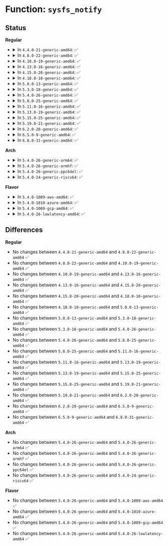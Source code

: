 # Function: <code>sysfs_notify</code>

## Status
<b>Regular</b>
<ul>
<li>
<details>
<summary>In <code>4.4.0-21-generic-amd64</code>: ✅</summary>

```c
void sysfs_notify(struct kobject * kobj, const char * dir, const char * attr)
```

```json
{
  "name": "sysfs_notify",
  "collision_type": "Unique Global",
  "inline_type": "No",
  "funcs": [
    {
      "addr": 18446744071581517024,
      "name": "sysfs_notify",
      "external": true,
      "loc": "fs/sysfs/file.c:167",
      "file": "fs/sysfs/file.c",
      "inline": "seen, unknown",
      "caller_inline": [],
      "caller_func": [
        "drivers/video/backlight/backlight.c:backlight_generate_event",
        "drivers/tty/tty_io.c:console_sysfs_notify",
        "drivers/tty/vt/vt.c:redraw_screen",
        "drivers/md/md.c:read_rdev",
        "drivers/md/md.c:md_do_sync",
        "drivers/md/md.c:md_do_sync",
        "drivers/md/md.c:md_do_sync",
        "drivers/md/md.c:remove_and_add_spares",
        "drivers/md/md.c:md_reap_sync_thread",
        "drivers/md/md.c:action_store",
        "drivers/md/md.c:level_store",
        "drivers/md/md.c:md_run"
      ]
    }
  ],
  "symbols": [
    {
      "addr": 18446744071581517024,
      "name": "sysfs_notify",
      "section": ".text",
      "bind": "STB_GLOBAL",
      "size": 135
    }
  ]
}
```
</details>
</li>
<li>
<details>
<summary>In <code>4.8.0-22-generic-amd64</code>: ✅</summary>

```c
void sysfs_notify(struct kobject * kobj, const char * dir, const char * attr)
```

```json
{
  "name": "sysfs_notify",
  "collision_type": "Unique Global",
  "inline_type": "No",
  "funcs": [
    {
      "addr": 18446744071581702960,
      "name": "sysfs_notify",
      "external": true,
      "loc": "fs/sysfs/file.c:173",
      "file": "fs/sysfs/file.c",
      "inline": "seen, unknown",
      "caller_inline": [],
      "caller_func": [
        "drivers/video/backlight/backlight.c:backlight_generate_event",
        "drivers/tty/tty_io.c:console_sysfs_notify",
        "drivers/tty/vt/vt.c:redraw_screen",
        "drivers/md/md.c:read_rdev",
        "drivers/md/md.c:md_reap_sync_thread",
        "drivers/md/md.c:remove_and_add_spares",
        "drivers/md/md.c:md_do_sync",
        "drivers/md/md.c:md_do_sync",
        "drivers/md/md.c:md_do_sync",
        "drivers/md/md.c:md_run",
        "drivers/md/md.c:action_store",
        "drivers/md/md.c:level_store"
      ]
    }
  ],
  "symbols": [
    {
      "addr": 18446744071581702960,
      "name": "sysfs_notify",
      "section": ".text",
      "bind": "STB_GLOBAL",
      "size": 135
    }
  ]
}
```
</details>
</li>
<li>
<details>
<summary>In <code>4.10.0-19-generic-amd64</code>: ✅</summary>

```c
void sysfs_notify(struct kobject * kobj, const char * dir, const char * attr)
```

```json
{
  "name": "sysfs_notify",
  "collision_type": "Unique Global",
  "inline_type": "No",
  "funcs": [
    {
      "addr": 18446744071581790832,
      "name": "sysfs_notify",
      "external": true,
      "loc": "fs/sysfs/file.c:173",
      "file": "fs/sysfs/file.c",
      "inline": "seen, unknown",
      "caller_inline": [],
      "caller_func": [
        "drivers/video/backlight/backlight.c:backlight_generate_event",
        "drivers/tty/tty_io.c:console_sysfs_notify",
        "drivers/tty/vt/vt.c:redraw_screen",
        "drivers/md/md.c:read_rdev",
        "drivers/md/md.c:rdev_set_badblocks",
        "drivers/md/md.c:md_reap_sync_thread",
        "drivers/md/md.c:remove_and_add_spares",
        "drivers/md/md.c:md_do_sync",
        "drivers/md/md.c:md_do_sync",
        "drivers/md/md.c:md_do_sync",
        "drivers/md/md.c:md_run",
        "drivers/md/md.c:action_store",
        "drivers/md/md.c:level_store"
      ]
    }
  ],
  "symbols": [
    {
      "addr": 18446744071581790832,
      "name": "sysfs_notify",
      "section": ".text",
      "bind": "STB_GLOBAL",
      "size": 135
    }
  ]
}
```
</details>
</li>
<li>
<details>
<summary>In <code>4.13.0-16-generic-amd64</code>: ✅</summary>

```c
void sysfs_notify(struct kobject * kobj, const char * dir, const char * attr)
```

```json
{
  "name": "sysfs_notify",
  "collision_type": "Unique Global",
  "inline_type": "No",
  "funcs": [
    {
      "addr": 18446744071581845952,
      "name": "sysfs_notify",
      "external": true,
      "loc": "fs/sysfs/file.c:175",
      "file": "fs/sysfs/file.c",
      "inline": "seen, unknown",
      "caller_inline": [],
      "caller_func": [
        "drivers/video/backlight/backlight.c:backlight_generate_event",
        "drivers/tty/tty_io.c:console_sysfs_notify",
        "drivers/tty/vt/vt.c:redraw_screen",
        "drivers/md/md.c:read_rdev",
        "drivers/md/md.c:rdev_set_badblocks",
        "drivers/md/md.c:md_reap_sync_thread",
        "drivers/md/md.c:remove_and_add_spares",
        "drivers/md/md.c:md_do_sync",
        "drivers/md/md.c:md_do_sync",
        "drivers/md/md.c:md_do_sync",
        "drivers/md/md.c:md_run",
        "drivers/md/md.c:action_store",
        "drivers/md/md.c:level_store"
      ]
    }
  ],
  "symbols": [
    {
      "addr": 18446744071581845952,
      "name": "sysfs_notify",
      "section": ".text",
      "bind": "STB_GLOBAL",
      "size": 135
    }
  ]
}
```
</details>
</li>
<li>
<details>
<summary>In <code>4.15.0-20-generic-amd64</code>: ✅</summary>

```c
void sysfs_notify(struct kobject * kobj, const char * dir, const char * attr)
```

```json
{
  "name": "sysfs_notify",
  "collision_type": "Unique Global",
  "inline_type": "No",
  "funcs": [
    {
      "addr": 18446744071581995712,
      "name": "sysfs_notify",
      "external": true,
      "loc": "fs/sysfs/file.c:175",
      "file": "fs/sysfs/file.c",
      "inline": "seen, unknown",
      "caller_inline": [],
      "caller_func": [
        "drivers/video/backlight/backlight.c:backlight_generate_event",
        "drivers/tty/tty_io.c:console_sysfs_notify",
        "drivers/tty/vt/vt.c:redraw_screen",
        "drivers/md/md.c:read_rdev",
        "drivers/md/md.c:rdev_set_badblocks",
        "drivers/md/md.c:md_reap_sync_thread",
        "drivers/md/md.c:md_do_sync",
        "drivers/md/md.c:md_do_sync",
        "drivers/md/md.c:md_do_sync",
        "drivers/md/md.c:md_run",
        "drivers/md/md.c:action_store",
        "drivers/md/md.c:level_store"
      ]
    }
  ],
  "symbols": [
    {
      "addr": 18446744071581995712,
      "name": "sysfs_notify",
      "section": ".text",
      "bind": "STB_GLOBAL",
      "size": 135
    }
  ]
}
```
</details>
</li>
<li>
<details>
<summary>In <code>4.18.0-10-generic-amd64</code>: ✅</summary>

```c
void sysfs_notify(struct kobject * kobj, const char * dir, const char * attr)
```

```json
{
  "name": "sysfs_notify",
  "collision_type": "Unique Global",
  "inline_type": "No",
  "funcs": [
    {
      "addr": 18446744071582183312,
      "name": "sysfs_notify",
      "external": true,
      "loc": "fs/sysfs/file.c:173",
      "file": "fs/sysfs/file.c",
      "inline": "seen, unknown",
      "caller_inline": [],
      "caller_func": [
        "drivers/video/backlight/backlight.c:backlight_generate_event",
        "drivers/tty/tty_io.c:console_sysfs_notify",
        "drivers/tty/vt/vt.c:redraw_screen",
        "drivers/md/md.c:read_rdev",
        "drivers/md/md.c:rdev_set_badblocks",
        "drivers/md/md.c:md_reap_sync_thread",
        "drivers/md/md.c:remove_and_add_spares",
        "drivers/md/md.c:md_do_sync",
        "drivers/md/md.c:md_do_sync",
        "drivers/md/md.c:md_do_sync",
        "drivers/md/md.c:md_run",
        "drivers/md/md.c:action_store",
        "drivers/md/md.c:level_store"
      ]
    }
  ],
  "symbols": [
    {
      "addr": 18446744071582183312,
      "name": "sysfs_notify",
      "section": ".text",
      "bind": "STB_GLOBAL",
      "size": 133
    }
  ]
}
```
</details>
</li>
<li>
<details>
<summary>In <code>5.0.0-13-generic-amd64</code>: ✅</summary>

```c
void sysfs_notify(struct kobject * kobj, const char * dir, const char * attr)
```

```json
{
  "name": "sysfs_notify",
  "collision_type": "Unique Global",
  "inline_type": "No",
  "funcs": [
    {
      "addr": 18446744071582278480,
      "name": "sysfs_notify",
      "external": true,
      "loc": "fs/sysfs/file.c:173",
      "file": "fs/sysfs/file.c",
      "inline": "seen, unknown",
      "caller_inline": [],
      "caller_func": [
        "drivers/video/backlight/backlight.c:backlight_generate_event",
        "drivers/tty/tty_io.c:console_sysfs_notify",
        "drivers/tty/vt/vt.c:redraw_screen",
        "drivers/usb/core/hub.c:port_event",
        "drivers/md/md.c:read_rdev",
        "drivers/md/md.c:rdev_set_badblocks",
        "drivers/md/md.c:md_reap_sync_thread",
        "drivers/md/md.c:remove_and_add_spares",
        "drivers/md/md.c:md_do_sync",
        "drivers/md/md.c:md_do_sync",
        "drivers/md/md.c:md_do_sync",
        "drivers/md/md.c:md_run",
        "drivers/md/md.c:action_store",
        "drivers/md/md.c:level_store"
      ]
    }
  ],
  "symbols": [
    {
      "addr": 18446744071582278480,
      "name": "sysfs_notify",
      "section": ".text",
      "bind": "STB_GLOBAL",
      "size": 133
    }
  ]
}
```
</details>
</li>
<li>
<details>
<summary>In <code>5.3.0-18-generic-amd64</code>: ✅</summary>

```c
void sysfs_notify(struct kobject * kobj, const char * dir, const char * attr)
```

```json
{
  "name": "sysfs_notify",
  "collision_type": "Unique Global",
  "inline_type": "No",
  "funcs": [
    {
      "addr": 18446744071582443104,
      "name": "sysfs_notify",
      "external": true,
      "loc": "fs/sysfs/file.c:172",
      "file": "fs/sysfs/file.c",
      "inline": "seen, unknown",
      "caller_inline": [],
      "caller_func": [
        "drivers/video/backlight/backlight.c:backlight_generate_event",
        "drivers/tty/tty_io.c:console_sysfs_notify",
        "drivers/tty/vt/vt.c:redraw_screen",
        "drivers/usb/core/hub.c:port_event",
        "drivers/md/md.c:read_rdev",
        "drivers/md/md.c:rdev_set_badblocks",
        "drivers/md/md.c:md_reap_sync_thread",
        "drivers/md/md.c:remove_and_add_spares",
        "drivers/md/md.c:md_do_sync",
        "drivers/md/md.c:md_do_sync",
        "drivers/md/md.c:md_do_sync",
        "drivers/md/md.c:md_run",
        "drivers/md/md.c:action_store",
        "drivers/md/md.c:level_store"
      ]
    }
  ],
  "symbols": [
    {
      "addr": 18446744071582443104,
      "name": "sysfs_notify",
      "section": ".text",
      "bind": "STB_GLOBAL",
      "size": 131
    }
  ]
}
```
</details>
</li>
<li>
<details>
<summary>In <code>5.4.0-26-generic-amd64</code>: ✅</summary>

```c
void sysfs_notify(struct kobject * kobj, const char * dir, const char * attr)
```

```json
{
  "name": "sysfs_notify",
  "collision_type": "Unique Global",
  "inline_type": "No",
  "funcs": [
    {
      "addr": 18446744071582541840,
      "name": "sysfs_notify",
      "external": true,
      "loc": "fs/sysfs/file.c:172",
      "file": "fs/sysfs/file.c",
      "inline": "seen, unknown",
      "caller_inline": [],
      "caller_func": [
        "drivers/video/backlight/backlight.c:backlight_generate_event",
        "drivers/tty/tty_io.c:console_sysfs_notify",
        "drivers/tty/vt/vt.c:redraw_screen",
        "drivers/usb/core/hub.c:port_event",
        "drivers/md/md.c:read_rdev",
        "drivers/md/md.c:rdev_set_badblocks",
        "drivers/md/md.c:md_reap_sync_thread",
        "drivers/md/md.c:remove_and_add_spares",
        "drivers/md/md.c:md_do_sync",
        "drivers/md/md.c:md_do_sync",
        "drivers/md/md.c:md_do_sync",
        "drivers/md/md.c:do_md_run",
        "drivers/md/md.c:action_store",
        "drivers/md/md.c:level_store"
      ]
    }
  ],
  "symbols": [
    {
      "addr": 18446744071582541840,
      "name": "sysfs_notify",
      "section": ".text",
      "bind": "STB_GLOBAL",
      "size": 131
    }
  ]
}
```
</details>
</li>
<li>
<details>
<summary>In <code>5.8.0-25-generic-amd64</code>: ✅</summary>

```c
void sysfs_notify(struct kobject * kobj, const char * dir, const char * attr)
```

```json
{
  "name": "sysfs_notify",
  "collision_type": "Unique Global",
  "inline_type": "No",
  "funcs": [
    {
      "addr": 18446744071582848112,
      "name": "sysfs_notify",
      "external": true,
      "loc": "fs/sysfs/file.c:172",
      "file": "fs/sysfs/file.c",
      "inline": "seen, unknown",
      "caller_inline": [],
      "caller_func": [
        "drivers/video/backlight/backlight.c:backlight_device_set_brightness",
        "drivers/tty/tty_io.c:console_sysfs_notify",
        "drivers/tty/vt/vt.c:redraw_screen",
        "drivers/usb/core/hub.c:port_over_current_notify",
        "drivers/hwmon/hwmon.c:hwmon_notify_event",
        "drivers/md/md.c:read_rdev",
        "drivers/md/md.c:rdev_set_badblocks",
        "drivers/md/md.c:md_reap_sync_thread",
        "drivers/md/md.c:remove_and_add_spares",
        "drivers/md/md.c:md_do_sync",
        "drivers/md/md.c:md_do_sync",
        "drivers/md/md.c:md_do_sync",
        "drivers/md/md.c:do_md_run",
        "drivers/md/md.c:action_store",
        "drivers/md/md.c:level_store"
      ]
    }
  ],
  "symbols": [
    {
      "addr": 18446744071582848112,
      "name": "sysfs_notify",
      "section": ".text",
      "bind": "STB_GLOBAL",
      "size": 131
    }
  ]
}
```
</details>
</li>
<li>
<details>
<summary>In <code>5.11.0-16-generic-amd64</code>: ✅</summary>

```c
void sysfs_notify(struct kobject * kobj, const char * dir, const char * attr)
```

```json
{
  "name": "sysfs_notify",
  "collision_type": "Unique Global",
  "inline_type": "No",
  "funcs": [
    {
      "addr": 18446744071582920816,
      "name": "sysfs_notify",
      "external": true,
      "loc": "fs/sysfs/file.c:173",
      "file": "fs/sysfs/file.c",
      "inline": "seen, unknown",
      "caller_inline": [],
      "caller_func": [
        "drivers/video/backlight/backlight.c:backlight_device_set_brightness",
        "drivers/tty/tty_io.c:console_sysfs_notify",
        "drivers/tty/vt/vt.c:redraw_screen",
        "drivers/usb/core/hub.c:port_over_current_notify",
        "drivers/hwmon/hwmon.c:hwmon_notify_event"
      ]
    }
  ],
  "symbols": [
    {
      "addr": 18446744071582920816,
      "name": "sysfs_notify",
      "section": ".text",
      "bind": "STB_GLOBAL",
      "size": 131
    }
  ]
}
```
</details>
</li>
<li>
<details>
<summary>In <code>5.13.0-19-generic-amd64</code>: ✅</summary>

```c
void sysfs_notify(struct kobject * kobj, const char * dir, const char * attr)
```

```json
{
  "name": "sysfs_notify",
  "collision_type": "Unique Global",
  "inline_type": "No",
  "funcs": [
    {
      "addr": 18446744071582948528,
      "name": "sysfs_notify",
      "external": true,
      "loc": "fs/sysfs/file.c:183",
      "file": "fs/sysfs/file.c",
      "inline": "seen, unknown",
      "caller_inline": [],
      "caller_func": [
        "drivers/video/backlight/backlight.c:backlight_device_set_brightness",
        "drivers/tty/tty_io.c:console_sysfs_notify",
        "drivers/tty/vt/vt.c:redraw_screen",
        "drivers/usb/core/hub.c:port_event",
        "drivers/hwmon/hwmon.c:hwmon_notify_event"
      ]
    }
  ],
  "symbols": [
    {
      "addr": 18446744071582948528,
      "name": "sysfs_notify",
      "section": ".text",
      "bind": "STB_GLOBAL",
      "size": 131
    }
  ]
}
```
</details>
</li>
<li>
<details>
<summary>In <code>5.15.0-25-generic-amd64</code>: ✅</summary>

```c
void sysfs_notify(struct kobject * kobj, const char * dir, const char * attr)
```

```json
{
  "name": "sysfs_notify",
  "collision_type": "Unique Global",
  "inline_type": "No",
  "funcs": [
    {
      "addr": 18446744071583283760,
      "name": "sysfs_notify",
      "external": true,
      "loc": "fs/sysfs/file.c:183",
      "file": "fs/sysfs/file.c",
      "inline": "seen, unknown",
      "caller_inline": [],
      "caller_func": [
        "fs/ext4/sysfs.c:ext4_notify_error_sysfs",
        "drivers/video/backlight/backlight.c:backlight_device_set_brightness",
        "drivers/tty/tty_io.c:console_sysfs_notify",
        "drivers/tty/vt/vt.c:redraw_screen",
        "drivers/usb/core/hub.c:port_event",
        "drivers/hwmon/hwmon.c:hwmon_notify_event"
      ]
    }
  ],
  "symbols": [
    {
      "addr": 18446744071583283760,
      "name": "sysfs_notify",
      "section": ".text",
      "bind": "STB_GLOBAL",
      "size": 131
    }
  ]
}
```
</details>
</li>
<li>
<details>
<summary>In <code>5.19.0-21-generic-amd64</code>: ✅</summary>

```c
void sysfs_notify(struct kobject * kobj, const char * dir, const char * attr)
```

```json
{
  "name": "sysfs_notify",
  "collision_type": "Unique Global",
  "inline_type": "No",
  "funcs": [
    {
      "addr": 18446744071583788592,
      "name": "sysfs_notify",
      "external": true,
      "loc": "fs/sysfs/file.c:180",
      "file": "fs/sysfs/file.c",
      "inline": "seen, unknown",
      "caller_inline": [],
      "caller_func": [
        "fs/ext4/sysfs.c:ext4_notify_error_sysfs",
        "drivers/video/backlight/backlight.c:backlight_device_set_brightness",
        "drivers/tty/tty_io.c:console_sysfs_notify",
        "drivers/tty/vt/vt.c:redraw_screen",
        "drivers/usb/core/hub.c:port_event",
        "drivers/hwmon/hwmon.c:hwmon_notify_event"
      ]
    }
  ],
  "symbols": [
    {
      "addr": 18446744071583788592,
      "name": "sysfs_notify",
      "section": ".text",
      "bind": "STB_GLOBAL",
      "size": 147
    }
  ]
}
```
</details>
</li>
<li>
<details>
<summary>In <code>6.2.0-20-generic-amd64</code>: ✅</summary>

```c
void sysfs_notify(struct kobject * kobj, const char * dir, const char * attr)
```

```json
{
  "name": "sysfs_notify",
  "collision_type": "Unique Global",
  "inline_type": "No",
  "funcs": [
    {
      "addr": 18446744071584407952,
      "name": "sysfs_notify",
      "external": true,
      "loc": "fs/sysfs/file.c:180",
      "file": "fs/sysfs/file.c",
      "inline": "seen, unknown",
      "caller_inline": [],
      "caller_func": [
        "fs/ext4/sysfs.c:ext4_notify_error_sysfs",
        "drivers/video/backlight/backlight.c:backlight_device_set_brightness",
        "drivers/tty/tty_io.c:console_sysfs_notify",
        "drivers/tty/vt/vt.c:redraw_screen",
        "drivers/usb/core/hub.c:port_event",
        "drivers/hwmon/hwmon.c:hwmon_notify_event"
      ]
    }
  ],
  "symbols": [
    {
      "addr": 18446744071584407952,
      "name": "sysfs_notify",
      "section": ".text",
      "bind": "STB_GLOBAL",
      "size": 147
    }
  ]
}
```
</details>
</li>
<li>
<details>
<summary>In <code>6.5.0-9-generic-amd64</code>: ✅</summary>

```c
void sysfs_notify(struct kobject * kobj, const char * dir, const char * attr)
```

```json
{
  "name": "sysfs_notify",
  "collision_type": "Unique Global",
  "inline_type": "No",
  "funcs": [
    {
      "addr": 18446744071584636496,
      "name": "sysfs_notify",
      "external": true,
      "loc": "fs/sysfs/file.c:180",
      "file": "fs/sysfs/file.c",
      "inline": "seen, unknown",
      "caller_inline": [],
      "caller_func": [
        "fs/ext4/sysfs.c:ext4_notify_error_sysfs",
        "drivers/video/backlight/backlight.c:backlight_device_set_brightness",
        "drivers/tty/tty_io.c:console_sysfs_notify",
        "drivers/tty/vt/vt.c:redraw_screen",
        "drivers/usb/core/hub.c:port_event",
        "drivers/usb/core/sysfs.c:usb_update_wireless_status_attr",
        "drivers/hwmon/hwmon.c:hwmon_notify_event"
      ]
    }
  ],
  "symbols": [
    {
      "addr": 18446744071584636496,
      "name": "sysfs_notify",
      "section": ".text",
      "bind": "STB_GLOBAL",
      "size": 147
    }
  ]
}
```
</details>
</li>
<li>
<details>
<summary>In <code>6.8.0-31-generic-amd64</code>: ✅</summary>

```c
void sysfs_notify(struct kobject * kobj, const char * dir, const char * attr)
```

```json
{
  "name": "sysfs_notify",
  "collision_type": "Unique Global",
  "inline_type": "No",
  "funcs": [
    {
      "addr": 18446744071584868656,
      "name": "sysfs_notify",
      "external": true,
      "loc": "fs/sysfs/file.c:192",
      "file": "fs/sysfs/file.c",
      "inline": "seen, unknown",
      "caller_inline": [],
      "caller_func": [
        "fs/ext4/sysfs.c:ext4_notify_error_sysfs",
        "drivers/video/backlight/backlight.c:backlight_device_set_brightness",
        "drivers/tty/tty_io.c:console_sysfs_notify",
        "drivers/tty/vt/vt.c:redraw_screen",
        "drivers/usb/core/hub.c:port_event",
        "drivers/usb/core/sysfs.c:usb_update_wireless_status_attr",
        "drivers/hwmon/hwmon.c:hwmon_notify_event"
      ]
    }
  ],
  "symbols": [
    {
      "addr": 18446744071584868656,
      "name": "sysfs_notify",
      "section": ".text",
      "bind": "STB_GLOBAL",
      "size": 147
    }
  ]
}
```
</details>
</li>
</ul>
<b>Arch</b>
<ul>
<li>
<details>
<summary>In <code>5.4.0-26-generic-arm64</code>: ✅</summary>

```c
void sysfs_notify(struct kobject * kobj, const char * dir, const char * attr)
```

```json
{
  "name": "sysfs_notify",
  "collision_type": "Unique Global",
  "inline_type": "No",
  "funcs": [
    {
      "addr": 18446603336494179208,
      "name": "sysfs_notify",
      "external": true,
      "loc": "fs/sysfs/file.c:172",
      "file": "fs/sysfs/file.c",
      "inline": "seen, unknown",
      "caller_inline": [],
      "caller_func": [
        "drivers/video/backlight/backlight.c:backlight_generate_event",
        "drivers/tty/tty_io.c:console_sysfs_notify",
        "drivers/tty/vt/vt.c:redraw_screen",
        "drivers/usb/core/hub.c:port_event",
        "drivers/md/md.c:read_rdev",
        "drivers/md/md.c:rdev_set_badblocks",
        "drivers/md/md.c:md_reap_sync_thread",
        "drivers/md/md.c:remove_and_add_spares",
        "drivers/md/md.c:md_do_sync",
        "drivers/md/md.c:md_do_sync",
        "drivers/md/md.c:md_do_sync",
        "drivers/md/md.c:do_md_run",
        "drivers/md/md.c:action_store",
        "drivers/md/md.c:level_store"
      ]
    }
  ],
  "symbols": [
    {
      "addr": 18446603336494179208,
      "name": "sysfs_notify",
      "section": ".text",
      "bind": "STB_GLOBAL",
      "size": 192
    }
  ]
}
```
</details>
</li>
<li>
<details>
<summary>In <code>5.4.0-26-generic-armhf</code>: ✅</summary>

```c
void sysfs_notify(struct kobject * kobj, const char * dir, const char * attr)
```

```json
{
  "name": "sysfs_notify",
  "collision_type": "Unique Global",
  "inline_type": "No",
  "funcs": [
    {
      "addr": 3227616312,
      "name": "sysfs_notify",
      "external": true,
      "loc": "fs/sysfs/file.c:172",
      "file": "fs/sysfs/file.c",
      "inline": "seen, unknown",
      "caller_inline": [],
      "caller_func": [
        "drivers/video/backlight/backlight.c:backlight_generate_event",
        "drivers/tty/tty_io.c:console_sysfs_notify",
        "drivers/tty/vt/vt.c:redraw_screen",
        "drivers/usb/core/hub.c:port_event",
        "drivers/usb/musb/musb_core.c:musb_irq_work",
        "drivers/usb/gadget/udc/core.c:usb_gadget_state_work",
        "drivers/md/md.c:read_rdev",
        "drivers/md/md.c:rdev_set_badblocks",
        "drivers/md/md.c:md_reap_sync_thread",
        "drivers/md/md.c:remove_and_add_spares",
        "drivers/md/md.c:md_do_sync",
        "drivers/md/md.c:md_do_sync",
        "drivers/md/md.c:md_do_sync",
        "drivers/md/md.c:do_md_run",
        "drivers/md/md.c:action_store",
        "drivers/md/md.c:level_store"
      ]
    }
  ],
  "symbols": [
    {
      "addr": 3227616312,
      "name": "sysfs_notify",
      "section": ".text",
      "bind": "STB_GLOBAL",
      "size": 180
    }
  ]
}
```
</details>
</li>
<li>
<details>
<summary>In <code>5.4.0-26-generic-ppc64el</code>: ✅</summary>

```c
void sysfs_notify(struct kobject * kobj, const char * dir, const char * attr)
```

```json
{
  "name": "sysfs_notify",
  "collision_type": "Unique Global",
  "inline_type": "No",
  "funcs": [
    {
      "addr": 13835058055287865632,
      "name": "sysfs_notify",
      "external": true,
      "loc": "fs/sysfs/file.c:172",
      "file": "fs/sysfs/file.c",
      "inline": "seen, unknown",
      "caller_inline": [],
      "caller_func": [
        "drivers/video/backlight/backlight.c:backlight_generate_event",
        "drivers/tty/tty_io.c:console_sysfs_notify",
        "drivers/tty/vt/vt.c:redraw_screen",
        "drivers/usb/core/hub.c:port_event",
        "drivers/md/md.c:read_rdev",
        "drivers/md/md.c:rdev_set_badblocks",
        "drivers/md/md.c:md_reap_sync_thread",
        "drivers/md/md.c:remove_and_add_spares",
        "drivers/md/md.c:md_do_sync",
        "drivers/md/md.c:md_do_sync",
        "drivers/md/md.c:md_do_sync",
        "drivers/md/md.c:do_md_run",
        "drivers/md/md.c:action_store",
        "drivers/md/md.c:level_store"
      ]
    }
  ],
  "symbols": [
    {
      "addr": 13835058055287865632,
      "name": "sysfs_notify",
      "section": ".text",
      "bind": "STB_GLOBAL",
      "size": 220
    }
  ]
}
```
</details>
</li>
<li>
<details>
<summary>In <code>5.4.0-24-generic-riscv64</code>: ✅</summary>

```c
void sysfs_notify(struct kobject * kobj, const char * dir, const char * attr)
```

```json
{
  "name": "sysfs_notify",
  "collision_type": "Unique Global",
  "inline_type": "No",
  "funcs": [
    {
      "addr": 18446743936273644584,
      "name": "sysfs_notify",
      "external": true,
      "loc": "fs/sysfs/file.c:172",
      "file": "fs/sysfs/file.c",
      "inline": "seen, unknown",
      "caller_inline": [],
      "caller_func": [
        "drivers/tty/tty_io.c:console_sysfs_notify",
        "drivers/tty/vt/vt.c:redraw_screen",
        "drivers/usb/core/hub.c:port_event",
        "drivers/md/md.c:read_rdev",
        "drivers/md/md.c:rdev_set_badblocks",
        "drivers/md/md.c:md_reap_sync_thread",
        "drivers/md/md.c:remove_and_add_spares",
        "drivers/md/md.c:md_do_sync",
        "drivers/md/md.c:md_do_sync",
        "drivers/md/md.c:md_do_sync",
        "drivers/md/md.c:do_md_run",
        "drivers/md/md.c:action_store",
        "drivers/md/md.c:level_store"
      ]
    }
  ],
  "symbols": [
    {
      "addr": 18446743936273644584,
      "name": "sysfs_notify",
      "section": ".text",
      "bind": "STB_GLOBAL",
      "size": 136
    }
  ]
}
```
</details>
</li>
</ul>
<b>Flavor</b>
<ul>
<li>
<details>
<summary>In <code>5.4.0-1009-aws-amd64</code>: ✅</summary>

```c
void sysfs_notify(struct kobject * kobj, const char * dir, const char * attr)
```

```json
{
  "name": "sysfs_notify",
  "collision_type": "Unique Global",
  "inline_type": "No",
  "funcs": [
    {
      "addr": 18446744071582510576,
      "name": "sysfs_notify",
      "external": true,
      "loc": "fs/sysfs/file.c:172",
      "file": "fs/sysfs/file.c",
      "inline": "seen, unknown",
      "caller_inline": [],
      "caller_func": [
        "drivers/video/backlight/backlight.c:backlight_generate_event",
        "drivers/tty/tty_io.c:console_sysfs_notify",
        "drivers/tty/vt/vt.c:redraw_screen",
        "drivers/usb/core/hub.c:port_event",
        "drivers/md/md.c:read_rdev",
        "drivers/md/md.c:rdev_set_badblocks",
        "drivers/md/md.c:md_reap_sync_thread",
        "drivers/md/md.c:remove_and_add_spares",
        "drivers/md/md.c:md_do_sync",
        "drivers/md/md.c:md_do_sync",
        "drivers/md/md.c:md_do_sync",
        "drivers/md/md.c:do_md_run",
        "drivers/md/md.c:action_store",
        "drivers/md/md.c:level_store"
      ]
    }
  ],
  "symbols": [
    {
      "addr": 18446744071582510576,
      "name": "sysfs_notify",
      "section": ".text",
      "bind": "STB_GLOBAL",
      "size": 131
    }
  ]
}
```
</details>
</li>
<li>
<details>
<summary>In <code>5.4.0-1010-azure-amd64</code>: ✅</summary>

```c
void sysfs_notify(struct kobject * kobj, const char * dir, const char * attr)
```

```json
{
  "name": "sysfs_notify",
  "collision_type": "Unique Global",
  "inline_type": "No",
  "funcs": [
    {
      "addr": 18446744071582447744,
      "name": "sysfs_notify",
      "external": true,
      "loc": "fs/sysfs/file.c:172",
      "file": "fs/sysfs/file.c",
      "inline": "seen, unknown",
      "caller_inline": [],
      "caller_func": [
        "drivers/video/backlight/backlight.c:backlight_generate_event",
        "drivers/tty/tty_io.c:console_sysfs_notify",
        "drivers/tty/vt/vt.c:redraw_screen",
        "drivers/usb/core/hub.c:port_event",
        "drivers/md/md.c:read_rdev",
        "drivers/md/md.c:rdev_set_badblocks",
        "drivers/md/md.c:md_reap_sync_thread",
        "drivers/md/md.c:remove_and_add_spares",
        "drivers/md/md.c:md_do_sync",
        "drivers/md/md.c:md_do_sync",
        "drivers/md/md.c:md_do_sync",
        "drivers/md/md.c:do_md_run",
        "drivers/md/md.c:action_store",
        "drivers/md/md.c:level_store"
      ]
    }
  ],
  "symbols": [
    {
      "addr": 18446744071582447744,
      "name": "sysfs_notify",
      "section": ".text",
      "bind": "STB_GLOBAL",
      "size": 131
    }
  ]
}
```
</details>
</li>
<li>
<details>
<summary>In <code>5.4.0-1009-gcp-amd64</code>: ✅</summary>

```c
void sysfs_notify(struct kobject * kobj, const char * dir, const char * attr)
```

```json
{
  "name": "sysfs_notify",
  "collision_type": "Unique Global",
  "inline_type": "No",
  "funcs": [
    {
      "addr": 18446744071582501056,
      "name": "sysfs_notify",
      "external": true,
      "loc": "fs/sysfs/file.c:172",
      "file": "fs/sysfs/file.c",
      "inline": "seen, unknown",
      "caller_inline": [],
      "caller_func": [
        "drivers/video/backlight/backlight.c:backlight_generate_event",
        "drivers/tty/tty_io.c:console_sysfs_notify",
        "drivers/tty/vt/vt.c:redraw_screen",
        "drivers/usb/core/hub.c:port_event",
        "drivers/md/md.c:read_rdev",
        "drivers/md/md.c:rdev_set_badblocks",
        "drivers/md/md.c:md_reap_sync_thread",
        "drivers/md/md.c:remove_and_add_spares",
        "drivers/md/md.c:md_do_sync",
        "drivers/md/md.c:md_do_sync",
        "drivers/md/md.c:md_do_sync",
        "drivers/md/md.c:do_md_run",
        "drivers/md/md.c:action_store",
        "drivers/md/md.c:level_store"
      ]
    }
  ],
  "symbols": [
    {
      "addr": 18446744071582501056,
      "name": "sysfs_notify",
      "section": ".text",
      "bind": "STB_GLOBAL",
      "size": 131
    }
  ]
}
```
</details>
</li>
<li>
<details>
<summary>In <code>5.4.0-26-lowlatency-amd64</code>: ✅</summary>

```c
void sysfs_notify(struct kobject * kobj, const char * dir, const char * attr)
```

```json
{
  "name": "sysfs_notify",
  "collision_type": "Unique Global",
  "inline_type": "No",
  "funcs": [
    {
      "addr": 18446744071582581664,
      "name": "sysfs_notify",
      "external": true,
      "loc": "fs/sysfs/file.c:172",
      "file": "fs/sysfs/file.c",
      "inline": "seen, unknown",
      "caller_inline": [],
      "caller_func": [
        "drivers/video/backlight/backlight.c:backlight_generate_event",
        "drivers/tty/tty_io.c:console_sysfs_notify",
        "drivers/tty/vt/vt.c:redraw_screen",
        "drivers/usb/core/hub.c:port_event",
        "drivers/md/md.c:read_rdev",
        "drivers/md/md.c:rdev_set_badblocks",
        "drivers/md/md.c:md_reap_sync_thread",
        "drivers/md/md.c:remove_and_add_spares",
        "drivers/md/md.c:md_do_sync",
        "drivers/md/md.c:md_do_sync",
        "drivers/md/md.c:md_do_sync",
        "drivers/md/md.c:do_md_run",
        "drivers/md/md.c:action_store",
        "drivers/md/md.c:level_store"
      ]
    }
  ],
  "symbols": [
    {
      "addr": 18446744071582581664,
      "name": "sysfs_notify",
      "section": ".text",
      "bind": "STB_GLOBAL",
      "size": 131
    }
  ]
}
```
</details>
</li>
</ul>

## Differences
<b>Regular</b>
<ul>
<li>
No changes between <code>4.4.0-21-generic-amd64</code> and <code>4.8.0-22-generic-amd64</code> ✅
</li>
<li>
No changes between <code>4.8.0-22-generic-amd64</code> and <code>4.10.0-19-generic-amd64</code> ✅
</li>
<li>
No changes between <code>4.10.0-19-generic-amd64</code> and <code>4.13.0-16-generic-amd64</code> ✅
</li>
<li>
No changes between <code>4.13.0-16-generic-amd64</code> and <code>4.15.0-20-generic-amd64</code> ✅
</li>
<li>
No changes between <code>4.15.0-20-generic-amd64</code> and <code>4.18.0-10-generic-amd64</code> ✅
</li>
<li>
No changes between <code>4.18.0-10-generic-amd64</code> and <code>5.0.0-13-generic-amd64</code> ✅
</li>
<li>
No changes between <code>5.0.0-13-generic-amd64</code> and <code>5.3.0-18-generic-amd64</code> ✅
</li>
<li>
No changes between <code>5.3.0-18-generic-amd64</code> and <code>5.4.0-26-generic-amd64</code> ✅
</li>
<li>
No changes between <code>5.4.0-26-generic-amd64</code> and <code>5.8.0-25-generic-amd64</code> ✅
</li>
<li>
No changes between <code>5.8.0-25-generic-amd64</code> and <code>5.11.0-16-generic-amd64</code> ✅
</li>
<li>
No changes between <code>5.11.0-16-generic-amd64</code> and <code>5.13.0-19-generic-amd64</code> ✅
</li>
<li>
No changes between <code>5.13.0-19-generic-amd64</code> and <code>5.15.0-25-generic-amd64</code> ✅
</li>
<li>
No changes between <code>5.15.0-25-generic-amd64</code> and <code>5.19.0-21-generic-amd64</code> ✅
</li>
<li>
No changes between <code>5.19.0-21-generic-amd64</code> and <code>6.2.0-20-generic-amd64</code> ✅
</li>
<li>
No changes between <code>6.2.0-20-generic-amd64</code> and <code>6.5.0-9-generic-amd64</code> ✅
</li>
<li>
No changes between <code>6.5.0-9-generic-amd64</code> and <code>6.8.0-31-generic-amd64</code> ✅
</li>
</ul>
<b>Arch</b>
<ul>
<li>
No changes between <code>5.4.0-26-generic-amd64</code> and <code>5.4.0-26-generic-arm64</code> ✅
</li>
<li>
No changes between <code>5.4.0-26-generic-amd64</code> and <code>5.4.0-26-generic-armhf</code> ✅
</li>
<li>
No changes between <code>5.4.0-26-generic-amd64</code> and <code>5.4.0-26-generic-ppc64el</code> ✅
</li>
<li>
No changes between <code>5.4.0-26-generic-amd64</code> and <code>5.4.0-24-generic-riscv64</code> ✅
</li>
</ul>
<b>Flavor</b>
<ul>
<li>
No changes between <code>5.4.0-26-generic-amd64</code> and <code>5.4.0-1009-aws-amd64</code> ✅
</li>
<li>
No changes between <code>5.4.0-26-generic-amd64</code> and <code>5.4.0-1010-azure-amd64</code> ✅
</li>
<li>
No changes between <code>5.4.0-26-generic-amd64</code> and <code>5.4.0-1009-gcp-amd64</code> ✅
</li>
<li>
No changes between <code>5.4.0-26-generic-amd64</code> and <code>5.4.0-26-lowlatency-amd64</code> ✅
</li>
</ul>
